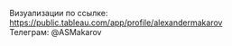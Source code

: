 Визуализации по ссылке: https://public.tableau.com/app/profile/alexandermakarov <br>
Телеграм: @ASMakarov
